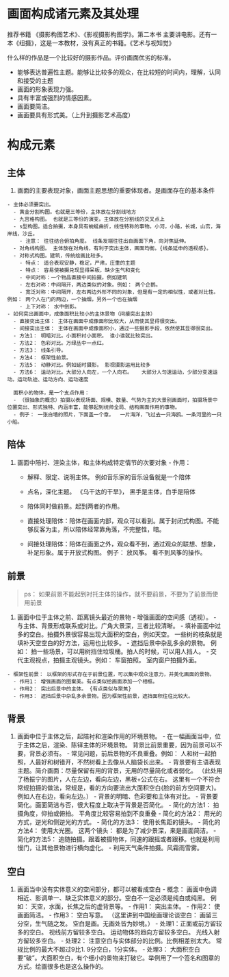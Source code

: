 # 画面构成诸元素及其处理
推荐书籍 《摄影构图艺术》、《影视摄影构图学》。第二本书 主要讲电影。还有一本《纽摄》，这是一本教材，没有真正的书籍。《艺术与视知觉》

什么样的作品是一个比较好的摄影作品。评价画面优劣的标准。
- 能够表达普遍性主题。能够让比较多的观众，在比较短的时间内，理解，认同和接受的主题
- 画面的形象表现力强。
- 具有丰富或强烈的情感因素。
- 画面要简洁。
- 画面要具有形式美。（上升到摄影艺术高度）

# 构成元素

## 主体
  1. 画面的主要表现对象，画面主题思想的重要体现者。是画面存在的基本条件

    - 主体必须要突出。
      - 黄金分割构图。也就是三等份，主体放在分割线地方
      - 九宫格构图。 也就是三等份的演变。主体放在分割线的交叉点上
      - s型构图。适合拍摄，本身具有蜿蜒曲折，线性特称的事物。小河，小路，长城，山峦，海岸线，沙丘。
        - 注意： 往往结合俯拍角度。 线条发端往往出自画面下角，向对焦延伸。
      - 对角线构图。 主体放在对角线，有利于突出主体，画面均衡。{线条延申的透视感}。
      - 对称式构图。建筑，传统绘画比较多。
        - 特点： 适合表现安静，稳定，严肃，庄重的主题
        - 特点： 容易使被摄兑现显得呆板，缺少生气和变化
        - 中间对称：一个物品直接中间拍摄。例如建筑
        - 左右对称：中间隔开，两边类似的对象。例如： 两个企鹅。
        - 宽泛对称：中间隔开，左右两边外形不同的对象，但是有一定的相似性，或者对比性。例如： 两个人在门的两边，一个抽烟，另外一个也在抽烟
        - 上下对称： 水中倒影。
    - 如何突出画面中，成像面积比较小的主体景物（间接突出主体）
      - 直接突出主体： 主体在画面中成像面积比较大，从而使其显得很突出。
      - 间接突出主体： 主体在画面中成像面积小，通过一些摄影手段，依然使其显得很突出。
      - 方法1： 明暗对比。小面积衬小面积。 谁小谁就比较突出。
      - 方法2： 色彩对比。万绿丛中一点红。
      - 方法3： 线条引导。
      - 方法4： 框架性前景。
      - 方法5： 动静对比。例如延时摄影。 影视摄影运用比较多
      - 方法6： 运动对比。大部分人向左，一个人向右。   大部分人匀速运动，少部分变速运动。运动轨迹、运动方向、运动速度

      面积小的物体，是一个支点作用：
      - （很抽象的概念）拍摄以表现场面、规模、数量、气势为主的大景别画面时，拍摄场景中位置突出、形式独特、内涵丰富，能够起到统帅全局、结构画面作用的事物。
      - 例子： 一张白墙的照片，下面盖一个章。  一片海洋，飞过去一只海鸥。一条河里的一只小船。
## 陪体
  1. 画面中陪衬、渲染主体，和主体构成特定情节的次要对象
    - 作用：
      - 解释、限定、说明主体。 例如音乐家的音乐设备就是一个陪体
      - 点名，深化主题。  《乌干达的干旱》， 黑手是主体，白手是陪体
      - 陪体同时做前景。起到两者的作用。

      - 直接处理陪体：陪体在画面内部，观众可以看到。属于封闭式构图。不能够反客为主，所以陪体经常靠角落，不完整性，暗。
      - 间接处理陪体：陪体在画面之外，观众看不到，通过观众的联想、想象，补足形象。属于开放式构图。    例子： 放风筝。 看不到风筝的操作。

## 前景
  > ps： 如果前景不能起到衬托主体的操作，就不要前景，不要为了前景而使用前景

  1. 画面中位于主体之前、距离镜头最近的景物
    - 增强画面的空间感（透视）。
    - 与主体、背景形成联系或对比。广角大景深，三者比较清晰。
    - 填补画面中过多的空白。拍摄外景很容易出现大面积的空白，例如天空。 一些树的枝条就是填补天空空白的好方法，运用也比较多。
    - 遮挡后景中杂乱多余的景物。  例如： 拍一些场景，可以用树挡住垃圾桶。拍人的时候，可以用人挡人。
    - 交代主观视点，拍摄主观镜头。例如： 车窗拍照。 室内窗户拍摄外面。


    - 框架性前景： 以框架的形式存在于前景位置，可以集中观众注意力，并美化画面的景物。
      - 作用1： 增强画面的图案美。有点类似给画面添加一个相框。
      - 作用2： 突出后景中的主体。 {有点类似与聚焦}
      - 作用3： 遮挡后景中杂乱多余景物。因为框架性前景，遮挡面积往往比较大。

## 背景
  1. 画面中位于主体之后，起陪衬和渲染作用的环境景物。
    - 在一幅画面当中，位于主体之后，渲染、陈铎主体的环境景物。 背景比前景重要，因为前景可以不要，背景必须有。
    - 常见问题，前后景物的不良重叠。例如： 人和树一起拍照，人最好和树错开，不然树看上去像从人脑袋长出来。
    - 背景要有主语表现主题。简介画面：尽量保留有用的背景，无用的尽量简化或者弱化。 （此处用了杨振宁的图片，人在左边，看向左边，黑板+公式在右。 这里有一个不符合常规拍摄的做法，常规是，看的方向要流出大面积空白{脸的前方空间要大}。例如人在右边，看向左边。）
    - 背景的明暗、色彩要和主体有对比。
    - 背景要简化。画面简洁与否，很大程度上取决于背景是否简化。
    - 简化的方法1： 拍摄角度，仰拍或俯拍。 平角度比较容易拍到不良重叠
    - 简化的方法2： 用光的方式，逆光和侧逆光的方式。
    - 简化的方法3： 使用长焦距的镜头。
    - 简化的方法4： 使用大光圈。  这两个镜头： 都是为了减少景深，来是画面简洁。
    - 简化的方法5： 追随拍摄。跟着被摄物体，同速的跟摇或者跟移。也就是利用慢门，让其他景物进行横向虚化。
    - 利用天气条件拍摄。风霜雨雪雾。

## 空白
  1. 画面当中没有实体意义的空间部分，都可以被看成空白
    - 概念： 画面中色调相近、影调单一、缺乏实体意义的部分。空白不一定必须是纯白或纯黑。 例如： 天空，水面，长焦之后的虚背景等。
    - 作用1： 突出主体。
    - 作用2： 使画面简洁。
    - 作用3： 空白写意。   （这里讲到中国绘画理论谈空白： 画留三分空，生气随之发。 空白是画。无画处皆为妙境。）
    - 处理1：正面或前方留较多的空白。 视线前方留较多空白。 运动物体的趋向方留较多空白。 光线入射方留较多空白。
    - 处理2： 注意空白与实体部分的比例。比例相差别太大。 常规比例的最大不超过9比1. 9分空白，1分实体。
    - 处理3： 大面积空白要“破”。大面积空白，有个细小的景物来打破它。举例用了一个签名和图章的方式。绘画很多也是这么操作的。
